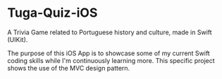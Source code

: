 # Tuga-Quiz-iOS
A Trivia Game related to Portuguese history and culture, made in Swift (UIKit).

The purpose of this iOS App is to showcase some of my current Swift coding skills while I'm continuously learning more.
This specific project shows the use of the MVC design pattern.
